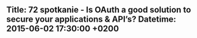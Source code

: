 Title: 72 spotkanie - Is OAuth a good solution to secure your applications & API’s?
Datetime: 2015-06-02 17:30:00 +0200
-----------------
